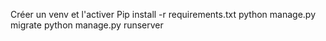 Créer un venv et l'activer
Pip install -r requirements.txt
python manage.py migrate
python manage.py runserver
